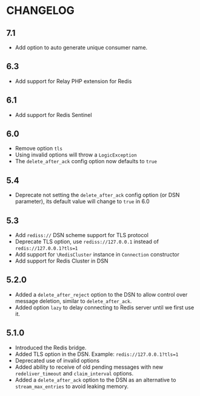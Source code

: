 CHANGELOG
=========

7.1
---

 * Add option to auto generate unique consumer name.

6.3
---

 * Add support for Relay PHP extension for Redis

6.1
---

 * Add support for Redis Sentinel

6.0
---

 * Remove option `tls`
 * Using invalid options will throw a `LogicException`
 * The `delete_after_ack` config option now defaults to `true`

5.4
---

 * Deprecate not setting the `delete_after_ack` config option (or DSN parameter),
   its default value will change to `true` in 6.0

5.3
---

 * Add `rediss://` DSN scheme support for TLS protocol
 * Deprecate TLS option, use `rediss://127.0.0.1` instead of `redis://127.0.0.1?tls=1`
 * Add support for `\RedisCluster` instance in `Connection` constructor
 * Add support for Redis Cluster in DSN

5.2.0
-----

 * Added a `delete_after_reject` option to the DSN to allow control over message
   deletion, similar to `delete_after_ack`.
 * Added option `lazy` to delay connecting to Redis server until we first use it.

5.1.0
-----

 * Introduced the Redis bridge.
 * Added TLS option in the DSN. Example: `redis://127.0.0.1?tls=1`
 * Deprecated use of invalid options
 * Added ability to receive of old pending messages with new `redeliver_timeout`
   and `claim_interval` options.
 * Added a `delete_after_ack` option to the DSN as an alternative to
   `stream_max_entries` to avoid leaking memory.

